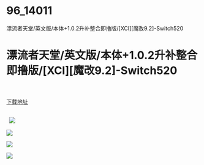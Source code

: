 # 96_14011
漂流者天堂/英文版/本体+1.0.2升补整合即撸版/[XCI][魔改9.2]-Switch520
# 漂流者天堂/英文版/本体+1.0.2升补整合即撸版/[XCI][魔改9.2]-Switch520
 <br/></br>
[下载地址](https://www.switch520.cc/article/14011 "下载地址")
<br/></br>

<p><strong>&nbsp; <img src="https://www.switch520.cc/muke_img/upload_art_editor_20210520-1_c8dfc661de93365cf90258b4491e565f.jpg"> </strong></p>
<p><img src="https://www.switch520.cc/muke_img/upload_art_editor_20210520-1_b51f94d7081bbe314588c8a4f7730bc6.jpg"></p>
<p><img src="https://www.switch520.cc/muke_img/upload_art_editor_20210520-1_39f767ac00fcb516652f6ce2bdfd6b39.jpg"></p>
<p><img src="https://www.switch520.cc/muke_img/upload_art_editor_20210520-1_ed2dc2c2c47f5cc9763988d3d0cec3cd.jpg"></p>
<p><strong>&nbsp;</strong></p>

